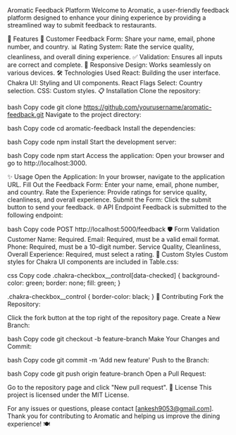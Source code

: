 Aromatic Feedback Platform
Welcome to Aromatic, a user-friendly feedback platform designed to enhance your dining experience by providing a streamlined way to submit feedback to restaurants.

🚀 Features
🌟 Customer Feedback Form: Share your name, email, phone number, and country.
📊 Rating System: Rate the service quality, cleanliness, and overall dining experience.
✅ Validation: Ensures all inputs are correct and complete.
📱 Responsive Design: Works seamlessly on various devices.
🛠 Technologies Used
React: Building the user interface.
Chakra UI: Styling and UI components.
React Flags Select: Country selection.
CSS: Custom styles.
📋 Installation
Clone the repository:

bash
Copy code
git clone https://github.com/yourusername/aromatic-feedback.git
Navigate to the project directory:

bash
Copy code
cd aromatic-feedback
Install the dependencies:

bash
Copy code
npm install
Start the development server:

bash
Copy code
npm start
Access the application:
Open your browser and go to http://localhost:3000.

✨ Usage
Open the Application:
In your browser, navigate to the application URL.
Fill Out the Feedback Form:
Enter your name, email, phone number, and country.
Rate the Experience:
Provide ratings for service quality, cleanliness, and overall experience.
Submit the Form:
Click the submit button to send your feedback.
🌐 API Endpoint
Feedback is submitted to the following endpoint:

bash
Copy code
POST http://localhost:5000/feedback
🛡 Form Validation
Customer Name: Required.
Email: Required, must be a valid email format.
Phone: Required, must be a 10-digit number.
Service Quality, Cleanliness, Overall Experience: Required, must select a rating.
🎨 Custom Styles
Custom styles for Chakra UI components are included in Table.css:

css
Copy code
.chakra-checkbox__control[data-checked] {
    background-color: green;
    border: none;
    fill: green;
}

.chakra-checkbox__control {
    border-color: black;
}
🤝 Contributing
Fork the Repository:

Click the fork button at the top right of the repository page.
Create a New Branch:

bash
Copy code
git checkout -b feature-branch
Make Your Changes and Commit:

bash
Copy code
git commit -m 'Add new feature'
Push to the Branch:

bash
Copy code
git push origin feature-branch
Open a Pull Request:

Go to the repository page and click "New pull request".
📄 License
This project is licensed under the MIT License.

For any issues or questions, please contact [ankesh9053@gmail.com]. Thank you for contributing to Aromatic and helping us improve the dining experience! 🍽️
